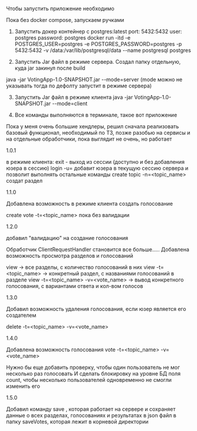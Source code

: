 Чтобы запустить приложение необходимо

Пока без docker compose, запускаем ручками

1. Запустить докер контейнер с postgres:latest
port: 5432:5432
user: postgres
password: postgres
docker run -itd -e POSTGRES_USER=postgres -e POSTGRES_PASSWORD=postgres -p 5432:5432 -v /data:/var/lib/postgresql/data --name postgresql postgres

2. Запустить Jar файл в режиме сервера. Создал папку отдельную, куда jar закинул после build

java -jar VotingApp-1.0-SNAPSHOT.jar --mode=server 
(mode можно не указывать тогда по дефолту запустит в режиме сервера)

3. Запустить Jar файл в режиме клиента
java -jar VotingApp-1.0-SNAPSHOT.jar --mode=client

4. Все команды выполняются в терминале, такое вот приложение

Пока у меня очень большие хендлеры, решил сначала реализовать базовый функционал, необходимый
по ТЗ, позже разобью на сервисы и на отдельные обработчики, пока выглядит не очень, но работает

1.0.1

в режиме клиента:
exit - выход из сессии (доступно и без добавления юзера в сессию)
login -u=<username> добавит юзера в текущую сессию сервера и позволит выполнять остальные команды
create topic -n=<topic_name> создат раздел

1.1.0

Добавлена возможность в режиме клиента создать голосование

create vote -t=<topic_name>
пока без валидации

1.2.0

добавил "валидацию" на создание голосования

Обработчик ClientRequestHandler становится все больше.....
Добавлена возможность просмотра разделов и голосований

view   ->  все разделы, с количество голосований в них
view -t=<topic_name>   ->  конкретный раздел, с названиями голосований в разделе
view -t=<topic_name> -v=<vote_name>  -> вывод конкретного голосования, с вариантами ответа и кол-вом голосов

1.3.0

Добавил возможность удаления голосования, если юзер является его создателем

delete -t=<topic_name> -v=<vote_name>

1.4.0

Добавлена возможность голосования
vote -t=<topic_name> -v=<vote_name>

Нужно бы еще добавить проверку, чтобы один пользователь не мог несколько раз голосовать
И сделать блокировку на уровне БД поля count, чтобы несколько пользователей одновременно не смогли изменить его

1.5.0

Добавил команду save <filename>, которая работает на сервере и сохраняет данные о всех разделах,
голосованиях и результатах в json файл в папку saveVotes, которая лежит в корневой директории






